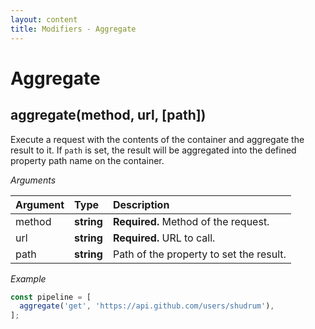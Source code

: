 ```yaml
---
layout: content
title: Modifiers - Aggregate
---
```


# Aggregate

## aggregate(method, url, [path])

Execute a request with the contents of the container and aggregate the result to it.
If `path` is set, the result will be aggregated into the defined property path name on the container.

_Arguments_

| Argument | Type       | Description                                 |
| :------- | :--------- | :------------------------------------------ |
| method   | **string** | **Required.** Method of the request.        |
| url      | **string** | **Required.** URL to call.                  |
| path     | **string** | Path of the property to set the result.     |

_Example_

```js
const pipeline = [
  aggregate('get', 'https://api.github.com/users/shudrum'),
];
```
